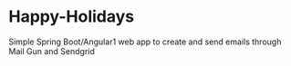 # Happy-Holidays
Simple Spring Boot/Angular1 web app to create and send emails through Mail Gun and Sendgrid 
